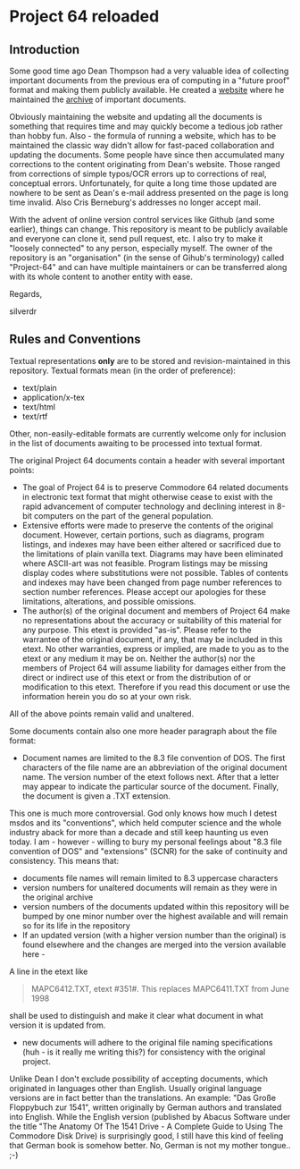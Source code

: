 Project 64 reloaded
===================
Introduction
------------
Some good time ago Dean Thompson had a very valuable idea of collecting important documents from the previous era of computing in a "future proof" format and making them publicly available. He created a [website](http://project64.c64.org/) where he maintained the [archive](http://project64.c64.org/archive.htm) of important documents.

Obviously maintaining the website and updating all the documents is something that requires time and may quickly become a tedious job rather than hobby fun. Also - the formula of running a website, which has to be maintained the classic way didn't allow for fast-paced collaboration and updating the documents. Some people have since then accumulated many corrections to the content originating from Dean's website. Those ranged from corrections of simple typos/OCR errors up to corrections of real, conceptual errors. Unfortunately, for quite a long time those updated are nowhere to be sent as Dean's e-mail address presented on the page is long time invalid. Also Cris Berneburg's addresses no longer accept mail.

With the advent of online version control services like Github (and some earlier), things can change. This repository is meant to be publicly available and everyone can clone it, send pull request, etc. I also try to make it "loosely connected" to any person, especially myself. The owner of the repository is an "organisation" (in the sense of Gihub's terminology) called "Project-64" and can have multiple maintainers or can be transferred along with its whole content to another entity with ease.

Regards,

silverdr

Rules and Conventions
---------------------
Textual representations __only__ are to be stored and revision-maintained in this repository. Textual formats mean (in the order of preference):
* text/plain
* application/x-tex
* text/html
* text/rtf

Other, non-easily-editable formats are currently welcome only for inclusion in the list of documents awaiting to be processed into textual format.

The original Project 64 documents contain a header with several important points:
* The goal of Project 64 is to preserve Commodore 64 related documents in electronic text format that might otherwise cease to exist with the rapid advancement of computer technology and declining interest in 8-bit computers on the part of the general population.
* Extensive efforts were made to preserve the contents of the original document.  However, certain portions, such as diagrams, program listings, and indexes may have been either altered or sacrificed due to the limitations of plain vanilla text.  Diagrams may have been eliminated where ASCII-art was not feasible.  Program listings may be missing display codes where substitutions were not possible.  Tables of contents and indexes may have been changed from page number references to section number references. Please accept our apologies for these limitations, alterations, and possible omissions.
* The author(s) of the original document and members of Project 64 make no representations about the accuracy or suitability of this material for any purpose. This etext is provided "as-is". Please refer to the warrantee of the original document, if any, that may be included in this etext. No other warranties, express or implied, are made to you as to the etext or any medium it may be on. Neither the author(s) nor the members of Project 64 will assume liability for damages either from the direct or indirect use of this etext or from the distribution of or modification to this etext. Therefore if you read this document or use the information herein you do so at your own risk.

All of the above points remain valid and unaltered.

Some documents contain also one more header paragraph about the file format:
* Document names are limited to the 8.3 file convention of DOS. The first characters of the file name are an abbreviation of the original document name. The version number of the etext follows next. After that a letter may appear to indicate the particular source of the document. Finally, the document is given a .TXT extension.

This one is much more controversial.  God only knows how much I detest msdos and its "conventions",  which held computer science and the whole industry aback for more than a decade and still keep haunting us even today. I am - however - willing to bury my personal feelings about "8.3 file convention of DOS" and "extensions" (SCNR) for the sake of continuity and consistency. This means that:
* documents file names will remain limited to 8.3 uppercase characters
* version numbers for unaltered documents will remain as they were in the original archive
* version numbers of the documents updated within this repository will be bumped  by one minor number over the highest available and will remain so for its life in the repository
* If an updated version (with a higher version number than the original) is found elsewhere and the changes are merged into the version available here - 

A line in the etext like
>MAPC6412.TXT, etext #351#. This replaces MAPC6411.TXT from June 1998

shall be used to distinguish and make it clear what document in what version it is updated from.
* new documents will adhere to the original file naming specifications (huh - is it really me writing this?) for consistency with the original project.

Unlike Dean I don't exclude possibility of accepting documents, which originated in languages other than English. Usually original language versions are in fact better than the translations. An example: "Das Große Floppybuch zur 1541", written originally by German authors and translated into English. While the English version (published by Abacus Software under the title "The Anatomy Of The 1541 Drive - A Complete Guide to Using The Commodore Disk Drive) is surprisingly good, I still have this kind of feeling that German book is somehow better. No, German is not my mother tongue.. ;-)
